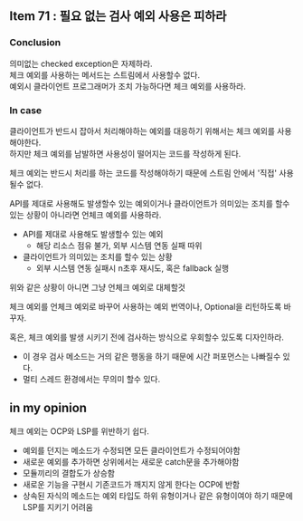 ## Item 71 : 필요 없는 검사 예외 사용은 피하라
### Conclusion
의미없는 checked exception은 자제하라.  
체크 예외를 사용하는 메서드는 스트림에서 사용할수 없다.  
예외시 클라이언트 프로그래머가 조치 가능하다면 체크 예외를 사용하라.  

### In case
클라이언트가 반드시 잡아서 처리해야하는 예외를 대응하기 위해서는 체크 예외를 사용해야한다.  
하지만 체크 예외를 남발하면 사용성이 떨어지는 코드를 작성하게 된다.

체크 예외는 반드시 처리를 하는 코드를 작성해야하기 때문에 스트림 안에서 '직접' 사용될수 없다.

API를 제대로 사용해도 발생할수 있는 예외이거나 클라이언트가 의미있는 조치를 할수 있는 상황이 아니라면 언체크 예외를 사용하라.
- API를 제대로 사용해도 발생할수 있는 예외
    - 해당 리소스 점유 불가, 외부 시스템 연동 실패 따위
- 클라이언트가 의미있는 조치를 할수 있는 상황
    - 외부 시스템 연동 실패시 n초후 재시도, 혹은 fallback 실행

위와 같은 상황이 아니면 그냥 언체크 예외로 대체할것

체크 예외를 언체크 예외로 바꾸어 사용하는 예외 번역이나, Optional을 리턴하도록 바꾸자.

혹은, 체크 예외를 발생 시키기 전에 검사하는 방식으로 우회할수 있도록 디자인하라.
- 이 경우 검사 메소드는 거의 같은 행동을 하기 때문에 시간 퍼포먼스는 나빠질수 있다.
- 멀티 스레드 환경에서는 무의미 할수 있다.

## in my opinion

체크 예외는 OCP와 LSP를 위반하기 쉽다.
- 예외를 던지는 메소드가 수정되면 모든 클라이언트가 수정되어야함
- 새로운 예외를 추가하면 상위에서는 새로운 catch문을 추가해야함
- 모듈끼리의 결합도가 상승함 
- 새로운 기능을 구현시 기존코드가 깨지지 않게 한다는 OCP에 반함
- 상속된 자식의 메소드는 예외 타입도 하위 유형이거나 같은 유형이여야 하기 때문에 LSP를 지키기 어려움


